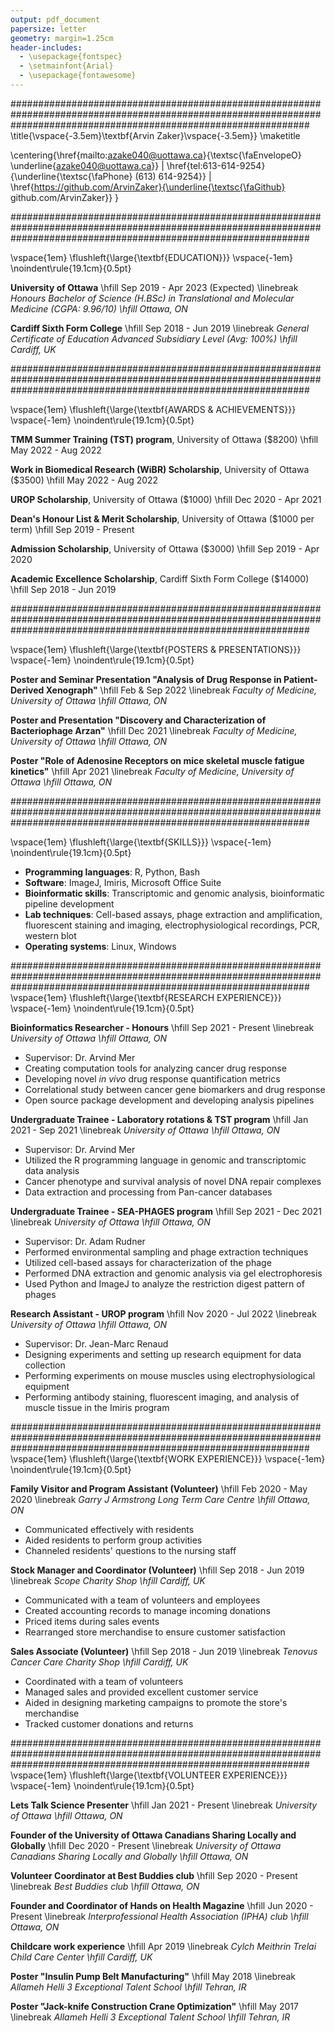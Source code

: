 ```yaml
---
output: pdf_document
papersize: letter
geometry: margin=1.25cm
header-includes:
  - \usepackage{fontspec}
  - \setmainfont{Arial}
  - \usepackage{fontawesome}
---
```


######################################################################################################################################################################
\title{\vspace{-3.5em}\textbf{Arvin Zaker}\vspace{-3.5em}}
\maketitle

\centering{\href{mailto:azake040@uottawa.ca}{\textsc{\faEnvelopeO} \underline{azake040@uottawa.ca}} |
\href{tel:613-614-9254}{\underline{\textsc{\faPhone} (613) 614-9254}} |
\href{https://github.com/ArvinZaker}{\underline{\textsc{\faGithub} github.com/ArvinZaker}} 
}

######################################################################################################################################################################

\vspace{1em}
\flushleft{\large{\textbf{EDUCATION}}} \vspace{-1em}
\noindent\rule{19.1cm}{0.5pt}

**University of Ottawa** \hfill Sep 2019 - Apr 2023 (Expected) \linebreak
_Honours Bachelor of Science (H.BSc) in Translational and Molecular Medicine (CGPA: 9.96/10) \hfill Ottawa, ON_

**Cardiff Sixth Form College** \hfill Sep 2018 - Jun 2019 \linebreak
_General Certificate of Education Advanced Subsidiary Level (Avg: 100%) \hfill Cardiff, UK_

######################################################################################################################################################################


\vspace{1em}
\flushleft{\large{\textbf{AWARDS \& ACHIEVEMENTS}}} \vspace{-1em}
\noindent\rule{19.1cm}{0.5pt}

**TMM Summer Training (TST) program**, University of Ottawa ($8200) \hfill May 2022 - Aug 2022

**Work in Biomedical Research (WiBR) Scholarship**, University of Ottawa ($3500) \hfill May 2022 - Aug 2022

**UROP Scholarship**, University of Ottawa ($1000) \hfill Dec 2020 - Apr 2021

**Dean's Honour List \& Merit Scholarship**, University of Ottawa ($1000 per term) \hfill Sep 2019 - Present

**Admission Scholarship**, University of Ottawa ($3000) \hfill Sep 2019 - Apr 2020 

**Academic Excellence Scholarship**, Cardiff Sixth Form College ($14000) \hfill Sep 2018 - Jun 2019

######################################################################################################################################################################

\vspace{1em}
\flushleft{\large{\textbf{POSTERS \& PRESENTATIONS}}} \vspace{-1em}
\noindent\rule{19.1cm}{0.5pt}

**Poster and Seminar Presentation "Analysis of Drug Response in Patient-Derived Xenograph"** \hfill Feb \& Sep 2022 \linebreak
_Faculty of Medicine, University of Ottawa \hfill Ottawa, ON_

**Poster and Presentation "Discovery and Characterization of Bacteriophage Arzan"** \hfill Dec 2021 \linebreak 
_Faculty of Medicine, University of Ottawa \hfill Ottawa, ON_

**Poster "Role of Adenosine Receptors on mice skeletal muscle fatigue kinetics"** \hfill Apr 2021 \linebreak 
_Faculty of Medicine, University of Ottawa \hfill Ottawa, ON_


######################################################################################################################################################################

\vspace{1em}
\flushleft{\large{\textbf{SKILLS}}} \vspace{-1em}
\noindent\rule{19.1cm}{0.5pt}

+ **Programming languages**: R, Python, Bash
+ **Software**: ImageJ, Imiris, Microsoft Office Suite
+ **Bioinformatic skills**: Transcriptomic and genomic analysis, bioinformatic pipeline development
+ **Lab techniques**: Cell-based assays, phage extraction and amplification,
  fluorescent staining and imaging, electrophysiological recordings, PCR, western blot
+ **Operating systems**: Linux, Windows


######################################################################################################################################################################
\vspace{1em}
\flushleft{\large{\textbf{RESEARCH EXPERIENCE}}} \vspace{-1em}
\noindent\rule{19.1cm}{0.5pt}

**Bioinformatics Researcher - Honours** \hfill Sep 2021 - Present \linebreak
_University of Ottawa \hfill Ottawa, ON_ 

+ Supervisor: Dr. Arvind Mer
+ Creating computation tools for analyzing cancer drug response 
+ Developing novel _in vivo_ drug response quantification metrics
+ Correlational study between cancer gene biomarkers and drug response
+ Open source package development and developing analysis pipelines

**Undergraduate Trainee - Laboratory rotations & TST program** \hfill Jan 2021 - Sep 2021 \linebreak
_University of Ottawa \hfill Ottawa, ON_ 

+ Supervisor: Dr. Arvind Mer
+ Utilized the R programming language in genomic and transcriptomic data analysis
+ Cancer phenotype and survival analysis of novel DNA repair complexes
+ Data extraction and processing from Pan-cancer databases

**Undergraduate Trainee - SEA-PHAGES program** \hfill Sep 2021 - Dec 2021 \linebreak
_University of Ottawa \hfill Ottawa, ON_

+ Supervisor: Dr. Adam Rudner
+ Performed environmental sampling and phage extraction techniques
+ Utilized cell-based assays for characterization of the phage
+ Performed DNA extraction and genomic analysis via gel electrophoresis
+ Used Python and ImageJ to analyze the restriction digest pattern of phages

**Research Assistant - UROP program**  \hfill Nov 2020 - Jul 2022 \linebreak     
_University of Ottawa \hfill Ottawa, ON_

+ Supervisor: Dr. Jean-Marc Renaud
+ Designing experiments and setting up research equipment for data collection
+ Performing experiments on mouse muscles using electrophysiological equipment
+ Performing antibody staining, fluorescent imaging, and analysis of muscle tissue in the Imiris program

######################################################################################################################################################################
\vspace{1em}
\flushleft{\large{\textbf{WORK EXPERIENCE}}} \vspace{-1em}
\noindent\rule{19.1cm}{0.5pt}

**Family Visitor and Program Assistant (Volunteer)** \hfill Feb 2020 - May 2020 \linebreak
_Garry J Armstrong Long Term Care Centre \hfill Ottawa, ON_ 

+ Communicated effectively with residents
+ Aided residents to perform group activities
+ Channeled residents' questions to the nursing staff

**Stock Manager and Coordinator (Volunteer)** \hfill Sep 2018 - Jun 2019  \linebreak
_Scope Charity Shop \hfill Cardiff, UK_ 

+ Communicated with a team of volunteers and employees
+ Created accounting records to manage incoming donations 
+ Priced items during sales events 
+ Rearranged store merchandise to ensure customer satisfaction


**Sales Associate (Volunteer)** \hfill Sep 2018 - Jun 2019 \linebreak
_Tenovus Cancer Care Charity Shop \hfill Cardiff, UK_ 

+ Coordinated with a team of volunteers 
+ Managed sales and provided excellent customer service 
+ Aided in designing marketing campaigns to promote the store's merchandise 
+ Tracked customer donations and returns

######################################################################################################################################################################
\vspace{1em}
\flushleft{\large{\textbf{VOLUNTEER EXPERIENCE}}} \vspace{-1em}
\noindent\rule{19.1cm}{0.5pt}

**Lets Talk Science Presenter** \hfill Jan 2021 - Present \linebreak
_University of Ottawa \hfill Ottawa, ON_

**Founder of the University of Ottawa Canadians Sharing Locally and Globally** \hfill Dec 2020 - Present \linebreak
_University of Ottawa Canadians Sharing Locally and Globally \hfill Ottawa, ON_

**Volunteer Coordinator at Best Buddies club** \hfill Sep 2020 - Present \linebreak 
_Best Buddies club \hfill Ottawa, ON_

**Founder and Coordinator of Hands on Health Magazine** \hfill Jun 2020 - Present \linebreak
_Interprofessional Health Association (IPHA) club \hfill Ottawa, ON_

**Childcare work experience** \hfill Apr 2019 \linebreak
_Cylch Meithrin Trelai Child Care Center \hfill Cardiff, UK_

**Poster "Insulin Pump Belt Manufacturing"** \hfill May 2018 \linebreak 
_Allameh Helli 3 Exceptional Talent School \hfill Tehran, IR_

**Poster "Jack-knife Construction Crane Optimization"** \hfill May 2017 \linebreak 
_Allameh Helli 3 Exceptional Talent School \hfill Tehran, IR_

